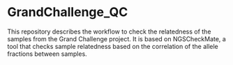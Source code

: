 # GrandChallenge_QC

This repository describes the workflow to check the relatedness of the samples from the Grand Challenge project. It is based on NGSCheckMate, a tool that checks sample relatedness based on the correlation of the allele fractions between samples.
